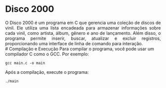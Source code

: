 # Disco 2000
<div style="text-align: justify">
  O Disco 2000 é um programa em C que gerencia uma coleção de discos de vinil. Ele utiliza uma lista encadeada para armazenar informações sobre cada vinil, como artista, álbum, gênero e ano de lançamento. Além       disso, o programa permite inserir, buscar, atualizar e excluir registros, proporcionando uma interface de linha de comando para interação.
</div>
# Compilação e Execução
Para compilar o programa, você pode usar um compilador C como o GCC. Por exemplo:

```
gcc main.c -o main
```

Após a compilação, execute o programa:

```
./main
```
